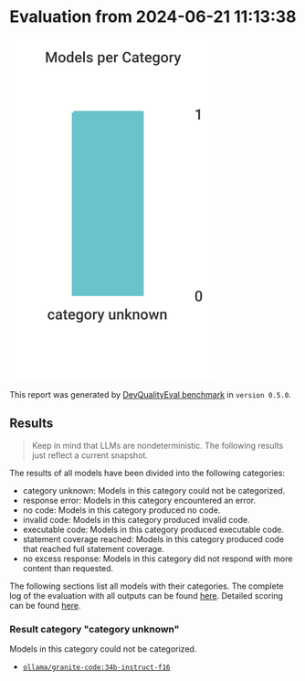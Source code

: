 # Evaluation from 2024-06-21 11:13:38

![Bar chart that categorizes all evaluated models.](./categories.svg)

This report was generated by [DevQualityEval benchmark](https://github.com/symflower/eval-dev-quality) in `version 0.5.0`.

## Results

> Keep in mind that LLMs are nondeterministic. The following results just reflect a current snapshot.

The results of all models have been divided into the following categories:

- category unknown: Models in this category could not be categorized.
- response error: Models in this category encountered an error.
- no code: Models in this category produced no code.
- invalid code: Models in this category produced invalid code.
- executable code: Models in this category produced executable code.
- statement coverage reached: Models in this category produced code that reached full statement coverage.
- no excess response: Models in this category did not respond with more content than requested.

The following sections list all models with their categories. The complete log of the evaluation with all outputs can be found [here](./evaluation.log). Detailed scoring can be found [here](./evaluation.csv).

### Result category "category unknown"

Models in this category could not be categorized.

- [`ollama/granite-code:34b-instruct-f16`](./ollama_granite-code:34b-instruct-f16/)
